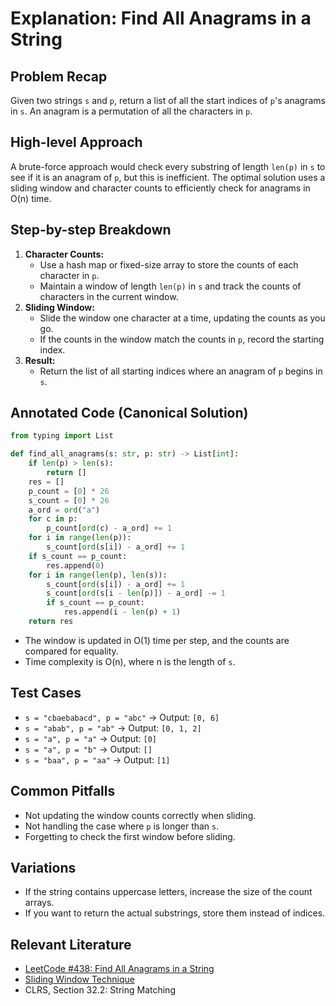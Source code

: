 # Explanation: Find All Anagrams in a String

## Problem Recap
Given two strings `s` and `p`, return a list of all the start indices of `p`'s anagrams in `s`. An anagram is a permutation of all the characters in `p`.

## High-level Approach
A brute-force approach would check every substring of length `len(p)` in `s` to see if it is an anagram of `p`, but this is inefficient. The optimal solution uses a sliding window and character counts to efficiently check for anagrams in O(n) time.

## Step-by-step Breakdown
1. **Character Counts:**
   - Use a hash map or fixed-size array to store the counts of each character in `p`.
   - Maintain a window of length `len(p)` in `s` and track the counts of characters in the current window.
2. **Sliding Window:**
   - Slide the window one character at a time, updating the counts as you go.
   - If the counts in the window match the counts in `p`, record the starting index.
3. **Result:**
   - Return the list of all starting indices where an anagram of `p` begins in `s`.

## Annotated Code (Canonical Solution)
```python
from typing import List

def find_all_anagrams(s: str, p: str) -> List[int]:
    if len(p) > len(s):
        return []
    res = []
    p_count = [0] * 26
    s_count = [0] * 26
    a_ord = ord("a")
    for c in p:
        p_count[ord(c) - a_ord] += 1
    for i in range(len(p)):
        s_count[ord(s[i]) - a_ord] += 1
    if s_count == p_count:
        res.append(0)
    for i in range(len(p), len(s)):
        s_count[ord(s[i]) - a_ord] += 1
        s_count[ord(s[i - len(p)]) - a_ord] -= 1
        if s_count == p_count:
            res.append(i - len(p) + 1)
    return res
```
- The window is updated in O(1) time per step, and the counts are compared for equality.
- Time complexity is O(n), where n is the length of `s`.

## Test Cases
- `s = "cbaebabacd", p = "abc"` → Output: `[0, 6]`
- `s = "abab", p = "ab"` → Output: `[0, 1, 2]`
- `s = "a", p = "a"` → Output: `[0]`
- `s = "a", p = "b"` → Output: `[]`
- `s = "baa", p = "aa"` → Output: `[1]`

## Common Pitfalls
- Not updating the window counts correctly when sliding.
- Not handling the case where `p` is longer than `s`.
- Forgetting to check the first window before sliding.

## Variations
- If the string contains uppercase letters, increase the size of the count arrays.
- If you want to return the actual substrings, store them instead of indices.

## Relevant Literature
- [LeetCode #438: Find All Anagrams in a String](https://leetcode.com/problems/find-all-anagrams-in-a-string/)
- [Sliding Window Technique](https://leetcode.com/tag/sliding-window/)
- CLRS, Section 32.2: String Matching 